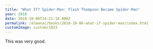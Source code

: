 ```yaml
---
title: "What If? Spider-Man: Flash Thompson Became Spider-Man"
year: 2018
date: 2018-10-06T14:21:18.000Z
permalink: /almanac/books/2018-10-06-what-if-spider-man/index.html
customImage: custom/1023
---
```


This was very good.